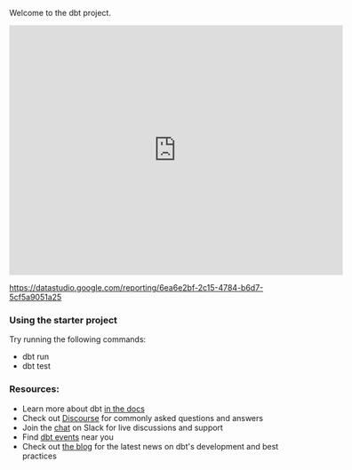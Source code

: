 Welcome to the dbt project.


<iframe width="600" height="450" src="https://datastudio.google.com/embed/reporting/6ea6e2bf-2c15-4784-b6d7-5cf5a9051a25/page/PZugC" frameborder="0" style="border:0" allowfullscreen></iframe>


https://datastudio.google.com/reporting/6ea6e2bf-2c15-4784-b6d7-5cf5a9051a25

### Using the starter project

Try running the following commands:
- dbt run
- dbt test


### Resources:
- Learn more about dbt [in the docs](https://docs.getdbt.com/docs/introduction)
- Check out [Discourse](https://discourse.getdbt.com/) for commonly asked questions and answers
- Join the [chat](http://slack.getdbt.com/) on Slack for live discussions and support
- Find [dbt events](https://events.getdbt.com) near you
- Check out [the blog](https://blog.getdbt.com/) for the latest news on dbt's development and best practices
